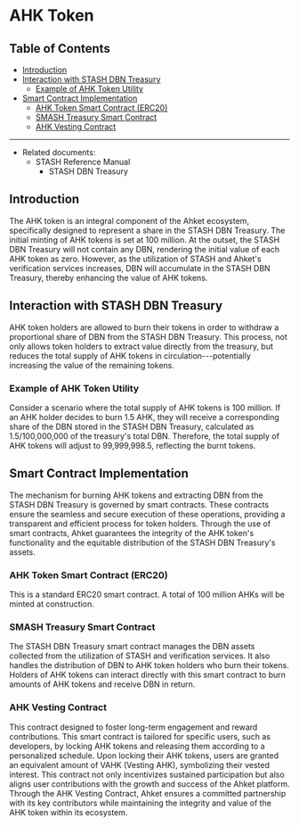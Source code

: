 # AHK Token <!-- omit from toc -->

## Table of Contents <!-- omit from toc -->
- [Introduction](#introduction)
- [Interaction with STASH DBN Treasury](#interaction-with-stash-dbn-treasury)
   - [Example of AHK Token Utility](#example-of-ahk-token-utility)
- [Smart Contract Implementation](#smart-contract-implementation)
   - [AHK Token Smart Contract (ERC20)](#ahk-token-smart-contract-erc20)
   - [SMASH Treasury Smart Contract](#smash-treasury-smart-contract)
   - [AHK Vesting Contract](#ahk-vesting-contract)
---

- Related documents:
   - STASH Reference Manual
      - STASH DBN Treasury

## Introduction

The AHK token is an integral component of the Ahket ecosystem, specifically designed to represent a share in the STASH DBN Treasury. The initial minting of AHK tokens is set at 100 million. At the outset, the STASH DBN Treasury will not contain any DBN, rendering the initial value of each AHK token as zero. However, as the utilization of STASH and Ahket's verification services increases, DBN will accumulate in the STASH DBN Treasury, thereby enhancing the value of AHK tokens.

## Interaction with STASH DBN Treasury

AHK token holders are allowed to burn their tokens in order to withdraw a proportional share of DBN from the STASH DBN Treasury. This process, not only allows token holders to extract value directly from the treasury, but reduces the total supply of AHK tokens in circulation---potentially increasing the value of the remaining tokens.

### Example of AHK Token Utility

Consider a scenario where the total supply of AHK tokens is 100 million. If an AHK holder decides to burn 1.5 AHK, they will receive a corresponding share of the DBN stored in the STASH DBN Treasury, calculated as 1.5/100,000,000 of the treasury's total DBN. Therefore, the total supply of AHK tokens will adjust to 99,999,998.5, reflecting the burnt tokens.

## Smart Contract Implementation

The mechanism for burning AHK tokens and extracting DBN from the STASH DBN Treasury is governed by smart contracts. These contracts ensure the seamless and secure execution of these operations, providing a transparent and efficient process for token holders. Through the use of smart contracts, Ahket guarantees the integrity of the AHK token's functionality and the equitable distribution of the STASH DBN Treasury's assets.

### AHK Token Smart Contract (ERC20)

This is a standard ERC20 smart contract. A total of 100 million AHKs will be minted at construction.

### SMASH Treasury Smart Contract

The STASH DBN Treasury smart contract manages the DBN assets collected from the utilization of STASH and verification services. It also handles the distribution of DBN to AHK token holders who burn their tokens. Holders of AHK tokens can interact directly with this smart contract to burn amounts of AHK tokens and receive DBN in return.

### AHK Vesting Contract

This contract designed to foster long-term engagement and reward contributions. This smart contract is tailored for specific users, such as developers, by locking AHK tokens and releasing them according to a personalized schedule. Upon locking their AHK tokens, users are granted an equivalent amount of VAHK (Vesting AHK), symbolizing their vested interest. This contract not only incentivizes sustained participation but also aligns user contributions with the growth and success of the Ahket platform. Through the AHK Vesting Contract, Ahket ensures a committed partnership with its key contributors while maintaining the integrity and value of the AHK token within its ecosystem.